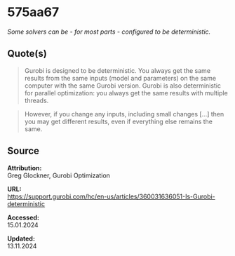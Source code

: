 # 575aa67

_Some solvers can be - for most parts - configured to be deterministic._

## Quote(s)

> Gurobi is designed to be deterministic. You always get the same results from the same inputs (model and parameters) on the same computer with the same Gurobi version. Gurobi is also deterministic for parallel optimization: you always get the same results with multiple threads.

> However, if you change any inputs, including small changes [...] then you may get different results, even if everything else remains the same.

## Source

**Attribution:**  
Greg Glockner, Gurobi Optimization

**URL:**  
https://support.gurobi.com/hc/en-us/articles/360031636051-Is-Gurobi-deterministic

**Accessed:**  
15.01.2024

**Updated:**  
13.11.2024
